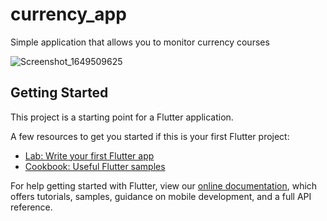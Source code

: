 # currency_app

Simple application that allows you to monitor currency courses

![Screenshot_1649509625](https://user-images.githubusercontent.com/43937728/162575492-5f3199f0-a8d8-439c-99e2-a11d83f58954.png)

## Getting Started

This project is a starting point for a Flutter application.

A few resources to get you started if this is your first Flutter project:

- [Lab: Write your first Flutter app](https://flutter.dev/docs/get-started/codelab)
- [Cookbook: Useful Flutter samples](https://flutter.dev/docs/cookbook)

For help getting started with Flutter, view our
[online documentation](https://flutter.dev/docs), which offers tutorials,
samples, guidance on mobile development, and a full API reference.
